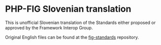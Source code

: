 PHP-FIG Slovenian translation
=============================

This is unofficial Slovenian translation of the Standards either proposed or
approved by the Framework Interop Group.

Original English files can be found at the [fig-standards](https://github.com/php-fig/fig-standards)
repository.
